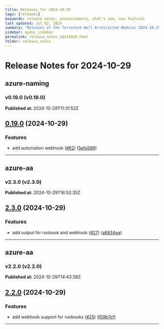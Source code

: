```yaml
---
title: Releases for 2024-10-29
tags: [releases]
keywords: release notes, announcements, what's new, new features
last_updated: Jul 02, 2025
summary: "Releases of the Terraform Well Architected Modules 2024-10-29"
sidebar: mydoc_sidebar
permalink: release_notes_20241029.html
folder: release_notes
---
```


# Release Notes for 2024-10-29

## azure-naming
### v0.19.0 (v0.19.0)
**Published at:** 2024-10-29T11:31:52Z

## [0.19.0](https://github.com/CloudNationHQ/terraform-azure-naming/compare/v0.18.1...v0.19.0) (2024-10-29)


### Features

* add automation webhook ([#62](https://github.com/CloudNationHQ/terraform-azure-naming/issues/62)) ([5efa586](https://github.com/CloudNationHQ/terraform-azure-naming/commit/5efa586dac1240bffb8142d8f9afaa562555032a))

---

## azure-aa
### v2.3.0 (v2.3.0)
**Published at:** 2024-10-29T16:52:35Z

## [2.3.0](https://github.com/CloudNationHQ/terraform-azure-aa/compare/v2.2.0...v2.3.0) (2024-10-29)


### Features

* add output for runbook and webhook ([#27](https://github.com/CloudNationHQ/terraform-azure-aa/issues/27)) ([a8834ea](https://github.com/CloudNationHQ/terraform-azure-aa/commit/a8834ea23dc73013debd07e6330a87ada2535342))

---

## azure-aa
### v2.2.0 (v2.2.0)
**Published at:** 2024-10-29T14:43:38Z

## [2.2.0](https://github.com/CloudNationHQ/terraform-azure-aa/compare/v2.1.0...v2.2.0) (2024-10-29)


### Features

* add webhook support for runbooks ([#25](https://github.com/CloudNationHQ/terraform-azure-aa/issues/25)) ([f09b7cf](https://github.com/CloudNationHQ/terraform-azure-aa/commit/f09b7cffe5138e60befe2d94e057d4592d42a2ef))

---

